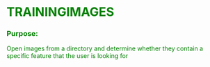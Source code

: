 <style>
.green{
    color:green;
    sont-size:30px;
}
</style>

<div class="green">

# TRAININGIMAGES  

### Purpose:  
Open images from a directory and determine whether they contain a specific feature that the user is looking for 



</div>